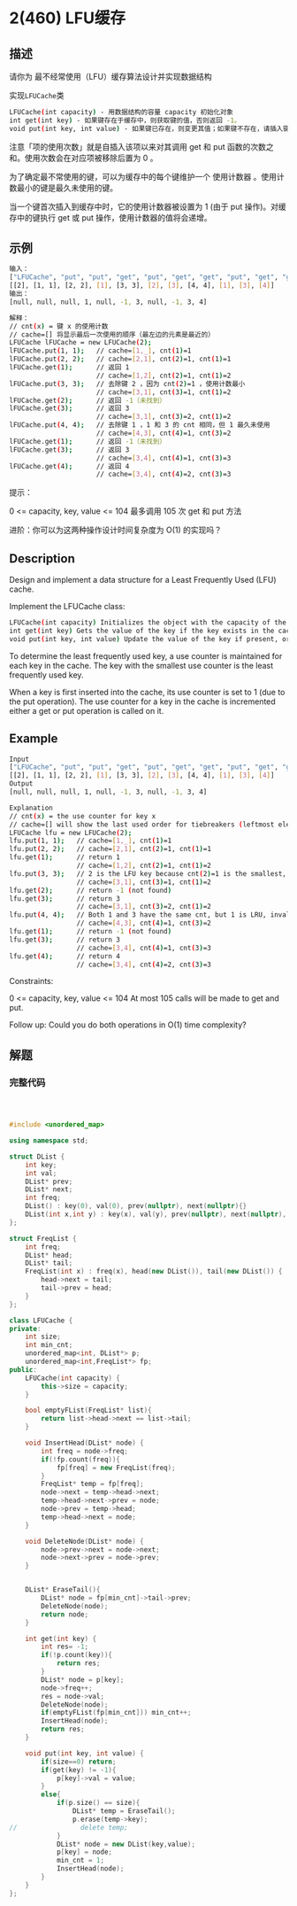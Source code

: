 # 2(460) LFU缓存

## 描述

请你为 最不经常使用（LFU）缓存算法设计并实现数据结构

实现`LFUCache`类

```bash
LFUCache(int capacity) - 用数据结构的容量 capacity 初始化对象
int get(int key) - 如果键存在于缓存中，则获取键的值，否则返回 -1。
void put(int key, int value) - 如果键已存在，则变更其值；如果键不存在，请插入键值对。当缓存达到其容量时，则应该在插入新项之前，使最不经常使用的项无效。在此问题中，当存在平局（即两个或更多个键具有相同使用频率）时，应该去除 最近最久未使用 的键

```

注意「项的使用次数」就是自插入该项以来对其调用 get 和 put 函数的次数之和。使用次数会在对应项被移除后置为 0 。

为了确定最不常使用的键，可以为缓存中的每个键维护一个 使用计数器 。使用计数最小的键是最久未使用的键。

当一个键首次插入到缓存中时，它的使用计数器被设置为 1 (由于 put 操作)。对缓存中的键执行 get 或 put 操作，使用计数器的值将会递增。

## 示例

```bash
输入：
["LFUCache", "put", "put", "get", "put", "get", "get", "put", "get", "get", "get"]
[[2], [1, 1], [2, 2], [1], [3, 3], [2], [3], [4, 4], [1], [3], [4]]
输出：
[null, null, null, 1, null, -1, 3, null, -1, 3, 4]

解释：
// cnt(x) = 键 x 的使用计数
// cache=[] 将显示最后一次使用的顺序（最左边的元素是最近的）
LFUCache lFUCache = new LFUCache(2);
lFUCache.put(1, 1);   // cache=[1,_], cnt(1)=1
lFUCache.put(2, 2);   // cache=[2,1], cnt(2)=1, cnt(1)=1
lFUCache.get(1);      // 返回 1
                      // cache=[1,2], cnt(2)=1, cnt(1)=2
lFUCache.put(3, 3);   // 去除键 2 ，因为 cnt(2)=1 ，使用计数最小
                      // cache=[3,1], cnt(3)=1, cnt(1)=2
lFUCache.get(2);      // 返回 -1（未找到）
lFUCache.get(3);      // 返回 3
                      // cache=[3,1], cnt(3)=2, cnt(1)=2
lFUCache.put(4, 4);   // 去除键 1 ，1 和 3 的 cnt 相同，但 1 最久未使用
                      // cache=[4,3], cnt(4)=1, cnt(3)=2
lFUCache.get(1);      // 返回 -1（未找到）
lFUCache.get(3);      // 返回 3
                      // cache=[3,4], cnt(4)=1, cnt(3)=3
lFUCache.get(4);      // 返回 4
                      // cache=[3,4], cnt(4)=2, cnt(3)=3

```

提示：

0 <= capacity, key, value <= 104
最多调用 105 次 get 和 put 方法


进阶：你可以为这两种操作设计时间复杂度为 O(1) 的实现吗？

## Description

Design and implement a data structure for a Least Frequently Used (LFU) cache.

Implement the LFUCache class:

```bash
LFUCache(int capacity) Initializes the object with the capacity of the data structure.
int get(int key) Gets the value of the key if the key exists in the cache. Otherwise, returns -1.
void put(int key, int value) Update the value of the key if present, or inserts the key if not already present. When the cache reaches its capacity, it should invalidate and remove the least frequently used key before inserting a new item. For this problem, when there is a tie (i.e., two or more keys with the same frequency), the least recently used key would be invalidated.


```

To determine the least frequently used key, a use counter is maintained for each key in the cache. The key with the smallest use counter is the least frequently used key.

When a key is first inserted into the cache, its use counter is set to 1 (due to the put operation). The use counter for a key in the cache is incremented either a get or put operation is called on it.

## Example


```bash
Input
["LFUCache", "put", "put", "get", "put", "get", "get", "put", "get", "get", "get"]
[[2], [1, 1], [2, 2], [1], [3, 3], [2], [3], [4, 4], [1], [3], [4]]
Output
[null, null, null, 1, null, -1, 3, null, -1, 3, 4]

Explanation
// cnt(x) = the use counter for key x
// cache=[] will show the last used order for tiebreakers (leftmost element is  most recent)
LFUCache lfu = new LFUCache(2);
lfu.put(1, 1);   // cache=[1,_], cnt(1)=1
lfu.put(2, 2);   // cache=[2,1], cnt(2)=1, cnt(1)=1
lfu.get(1);      // return 1
                 // cache=[1,2], cnt(2)=1, cnt(1)=2
lfu.put(3, 3);   // 2 is the LFU key because cnt(2)=1 is the smallest, invalidate 2.
                 // cache=[3,1], cnt(3)=1, cnt(1)=2
lfu.get(2);      // return -1 (not found)
lfu.get(3);      // return 3
                 // cache=[3,1], cnt(3)=2, cnt(1)=2
lfu.put(4, 4);   // Both 1 and 3 have the same cnt, but 1 is LRU, invalidate 1.
                 // cache=[4,3], cnt(4)=1, cnt(3)=2
lfu.get(1);      // return -1 (not found)
lfu.get(3);      // return 3
                 // cache=[3,4], cnt(4)=1, cnt(3)=3
lfu.get(4);      // return 4
                 // cache=[3,4], cnt(4)=2, cnt(3)=3

```

Constraints:

0 <= capacity, key, value <= 104
At most 105 calls will be made to get and put.
 

Follow up: Could you do both operations in O(1) time complexity?


## 解题




### 完整代码

```C++



#include <unordered_map>

using namespace std;

struct DList {
    int key;
    int val;
    DList* prev;
    DList* next;
    int freq;
    DList() : key(0), val(0), prev(nullptr), next(nullptr){}
    DList(int x,int y) : key(x), val(y), prev(nullptr), next(nullptr), freq(1){}
};

struct FreqList {
    int freq;
    DList* head;
    DList* tail;
    FreqList(int x) : freq(x), head(new DList()), tail(new DList()) {
        head->next = tail;
        tail->prev = head;
    }
};

class LFUCache {
private:
    int size;
    int min_cnt;
    unordered_map<int, DList*> p;
    unordered_map<int,FreqList*> fp;
public:
    LFUCache(int capacity) {
        this->size = capacity;
    }

    bool emptyFList(FreqList* list){
        return list->head->next == list->tail;
    }

    void InsertHead(DList* node) {
        int freq = node->freq;
        if(!fp.count(freq)){
            fp[freq] = new FreqList(freq);
        }
        FreqList* temp = fp[freq];
        node->next = temp->head->next;
        temp->head->next->prev = node;
        node->prev = temp->head;
        temp->head->next = node;
    }

    void DeleteNode(DList* node) {
        node->prev->next = node->next;
        node->next->prev = node->prev;
    }


    DList* EraseTail(){
        DList* node = fp[min_cnt]->tail->prev;
        DeleteNode(node);
        return node;
    }

    int get(int key) {
        int res= -1;
        if(!p.count(key)){
            return res;
        }
        DList* node = p[key];
        node->freq++;
        res = node->val;
        DeleteNode(node);
        if(emptyFList(fp[min_cnt])) min_cnt++;
        InsertHead(node);
        return res;
    }

    void put(int key, int value) {
        if(size==0) return;
        if(get(key) != -1){
            p[key]->val = value;
        }
        else{
            if(p.size() == size){
                DList* temp = EraseTail();
                p.erase(temp->key);
//                delete temp;
            }
            DList* node = new DList(key,value);
            p[key] = node;
            min_cnt = 1;
            InsertHead(node);
        }
    }
};

```